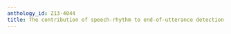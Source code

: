 ```yaml
---
anthology_id: Z13-4044
title: The contribution of speech-rhythm to end-of-utterance detection
---
```

